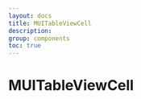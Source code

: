 ```yaml
---
layout: docs
title: MUITableViewCell
description:
group: components
toc: true
---
```

# MUITableViewCell
